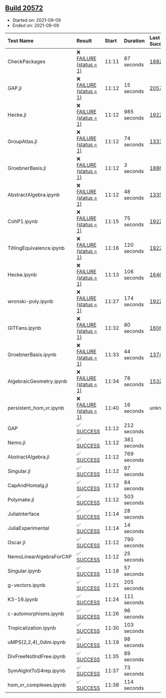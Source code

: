## [Build 20572](https://oscarci.mathematik.uni-kl.de/job/oscar/20572/)

* Started on: 2021-09-09
* Ended on: 2021-09-09

| Test Name    | Result | Start | Duration | Last Success | First Failure |
|:-------------|:-------|:------|:---------|:-------------|:--------------|
| CheckPackages | ❌ [FAILURE (status = 1)](https://oscarci.mathematik.uni-kl.de/job/oscar/20572/artifact/logs/build-20572/CheckPackages.log) | 11:11 | 87 seconds | [18822](https://oscarci.mathematik.uni-kl.de/job/oscar/18822/) | [18823](https://oscarci.mathematik.uni-kl.de/job/oscar/18823/) |
| GAP.jl | ❌ [FAILURE (status = 1)](https://oscarci.mathematik.uni-kl.de/job/oscar/20572/artifact/logs/build-20572/GAP.jl.log) | 11:12 | 15 seconds | [20571](https://oscarci.mathematik.uni-kl.de/job/oscar/20571/) | [20572](https://oscarci.mathematik.uni-kl.de/job/oscar/20572/) |
| Hecke.jl | ❌ [FAILURE (status = 1)](https://oscarci.mathematik.uni-kl.de/job/oscar/20572/artifact/logs/build-20572/Hecke.jl.log) | 11:12 | 985 seconds | [19222](https://oscarci.mathematik.uni-kl.de/job/oscar/19222/) | [20152](https://oscarci.mathematik.uni-kl.de/job/oscar/20152/) |
| GroupAtlas.jl | ❌ [FAILURE (status = 1)](https://oscarci.mathematik.uni-kl.de/job/oscar/20572/artifact/logs/build-20572/GroupAtlas.jl.log) | 11:12 | 74 seconds | [13311](https://oscarci.mathematik.uni-kl.de/job/oscar/13311/) | [13312](https://oscarci.mathematik.uni-kl.de/job/oscar/13312/) |
| GroebnerBasis.jl | ❌ [FAILURE (status = 1)](https://oscarci.mathematik.uni-kl.de/job/oscar/20572/artifact/logs/build-20572/GroebnerBasis.jl.log) | 11:12 | 3 seconds | [18864](https://oscarci.mathematik.uni-kl.de/job/oscar/18864/) | [18865](https://oscarci.mathematik.uni-kl.de/job/oscar/18865/) |
| AbstractAlgebra.ipynb | ❌ [FAILURE (status = 1)](https://oscarci.mathematik.uni-kl.de/job/oscar/20572/artifact/logs/build-20572/AbstractAlgebra.ipynb.log) | 11:12 | 48 seconds | [13355](https://oscarci.mathematik.uni-kl.de/job/oscar/13355/) | [13356](https://oscarci.mathematik.uni-kl.de/job/oscar/13356/) |
| CohP1.ipynb | ❌ [FAILURE (status = 1)](https://oscarci.mathematik.uni-kl.de/job/oscar/20572/artifact/logs/build-20572/CohP1.ipynb.log) | 11:15 | 75 seconds | [19222](https://oscarci.mathematik.uni-kl.de/job/oscar/19222/) | [20152](https://oscarci.mathematik.uni-kl.de/job/oscar/20152/) |
| TiltingEquivalence.ipynb | ❌ [FAILURE (status = 1)](https://oscarci.mathematik.uni-kl.de/job/oscar/20572/artifact/logs/build-20572/TiltingEquivalence.ipynb.log) | 11:16 | 120 seconds | [19222](https://oscarci.mathematik.uni-kl.de/job/oscar/19222/) | [20152](https://oscarci.mathematik.uni-kl.de/job/oscar/20152/) |
| Hecke.ipynb | ❌ [FAILURE (status = 1)](https://oscarci.mathematik.uni-kl.de/job/oscar/20572/artifact/logs/build-20572/Hecke.ipynb.log) | 11:13 | 106 seconds | [16463](https://oscarci.mathematik.uni-kl.de/job/oscar/16463/) | [16464](https://oscarci.mathematik.uni-kl.de/job/oscar/16464/) |
| wronski-poly.ipynb | ❌ [FAILURE (status = 1)](https://oscarci.mathematik.uni-kl.de/job/oscar/20572/artifact/logs/build-20572/wronski-poly.ipynb.log) | 11:27 | 174 seconds | [19222](https://oscarci.mathematik.uni-kl.de/job/oscar/19222/) | [20152](https://oscarci.mathematik.uni-kl.de/job/oscar/20152/) |
| GITFans.ipynb | ❌ [FAILURE (status = 1)](https://oscarci.mathematik.uni-kl.de/job/oscar/20572/artifact/logs/build-20572/GITFans.ipynb.log) | 11:32 | 80 seconds | [16068](https://oscarci.mathematik.uni-kl.de/job/oscar/16068/) | [16069](https://oscarci.mathematik.uni-kl.de/job/oscar/16069/) |
| GroebnerBasis.ipynb | ❌ [FAILURE (status = 1)](https://oscarci.mathematik.uni-kl.de/job/oscar/20572/artifact/logs/build-20572/GroebnerBasis.ipynb.log) | 11:33 | 44 seconds | [13748](https://oscarci.mathematik.uni-kl.de/job/oscar/13748/) | [13749](https://oscarci.mathematik.uni-kl.de/job/oscar/13749/) |
| AlgebraicGeometry.ipynb | ❌ [FAILURE (status = 1)](https://oscarci.mathematik.uni-kl.de/job/oscar/20572/artifact/logs/build-20572/AlgebraicGeometry.ipynb.log) | 11:34 | 78 seconds | [15322](https://oscarci.mathematik.uni-kl.de/job/oscar/15322/) | [15323](https://oscarci.mathematik.uni-kl.de/job/oscar/15323/) |
| persistent_hom_vr.ipynb | ❌ [FAILURE (status = 1)](https://oscarci.mathematik.uni-kl.de/job/oscar/20572/artifact/logs/build-20572/persistent_hom_vr.ipynb.log) | 11:40 | 16 seconds | unknown | unknown |
| GAP | ✅ [SUCCESS](https://oscarci.mathematik.uni-kl.de/job/oscar/20572/artifact/logs/build-20572/GAP.log) | 11:12 | 212 seconds |  |  |
| Nemo.jl | ✅ [SUCCESS](https://oscarci.mathematik.uni-kl.de/job/oscar/20572/artifact/logs/build-20572/Nemo.jl.log) | 11:12 | 381 seconds |  |  |
| AbstractAlgebra.jl | ✅ [SUCCESS](https://oscarci.mathematik.uni-kl.de/job/oscar/20572/artifact/logs/build-20572/AbstractAlgebra.jl.log) | 11:12 | 769 seconds |  |  |
| Singular.jl | ✅ [SUCCESS](https://oscarci.mathematik.uni-kl.de/job/oscar/20572/artifact/logs/build-20572/Singular.jl.log) | 11:12 | 97 seconds |  |  |
| CapAndHomalg.jl | ✅ [SUCCESS](https://oscarci.mathematik.uni-kl.de/job/oscar/20572/artifact/logs/build-20572/CapAndHomalg.jl.log) | 11:12 | 84 seconds |  |  |
| Polymake.jl | ✅ [SUCCESS](https://oscarci.mathematik.uni-kl.de/job/oscar/20572/artifact/logs/build-20572/Polymake.jl.log) | 11:12 | 503 seconds |  |  |
| JuliaInterface | ✅ [SUCCESS](https://oscarci.mathematik.uni-kl.de/job/oscar/20572/artifact/logs/build-20572/JuliaInterface.log) | 11:14 | 28 seconds |  |  |
| JuliaExperimental | ✅ [SUCCESS](https://oscarci.mathematik.uni-kl.de/job/oscar/20572/artifact/logs/build-20572/JuliaExperimental.log) | 11:14 | 14 seconds |  |  |
| Oscar.jl | ✅ [SUCCESS](https://oscarci.mathematik.uni-kl.de/job/oscar/20572/artifact/logs/build-20572/Oscar.jl.log) | 11:12 | 790 seconds |  |  |
| NemoLinearAlgebraForCAP | ✅ [SUCCESS](https://oscarci.mathematik.uni-kl.de/job/oscar/20572/artifact/logs/build-20572/NemoLinearAlgebraForCAP.log) | 11:12 | 25 seconds |  |  |
| Singular.ipynb | ✅ [SUCCESS](https://oscarci.mathematik.uni-kl.de/job/oscar/20572/artifact/logs/build-20572/Singular.ipynb.log) | 11:18 | 57 seconds |  |  |
| g-vectors.ipynb | ✅ [SUCCESS](https://oscarci.mathematik.uni-kl.de/job/oscar/20572/artifact/logs/build-20572/g-vectors.ipynb.log) | 11:21 | 205 seconds |  |  |
| K3-16.ipynb | ✅ [SUCCESS](https://oscarci.mathematik.uni-kl.de/job/oscar/20572/artifact/logs/build-20572/K3-16.ipynb.log) | 11:24 | 111 seconds |  |  |
| c-automorphisms.ipynb | ✅ [SUCCESS](https://oscarci.mathematik.uni-kl.de/job/oscar/20572/artifact/logs/build-20572/c-automorphisms.ipynb.log) | 11:26 | 96 seconds |  |  |
| Tropicalization.ipynb | ✅ [SUCCESS](https://oscarci.mathematik.uni-kl.de/job/oscar/20572/artifact/logs/build-20572/Tropicalization.ipynb.log) | 11:30 | 103 seconds |  |  |
| uMPS(2,2,4)_0dim.ipynb | ✅ [SUCCESS](https://oscarci.mathematik.uni-kl.de/job/oscar/20572/artifact/logs/build-20572/uMPS-2-2-4-_0dim.ipynb.log) | 11:19 | 98 seconds |  |  |
| DivFreeNotIndFree.ipynb | ✅ [SUCCESS](https://oscarci.mathematik.uni-kl.de/job/oscar/20572/artifact/logs/build-20572/DivFreeNotIndFree.ipynb.log) | 11:35 | 89 seconds |  |  |
| SymAlgIntToS4rep.ipynb | ✅ [SUCCESS](https://oscarci.mathematik.uni-kl.de/job/oscar/20572/artifact/logs/build-20572/SymAlgIntToS4rep.ipynb.log) | 11:37 | 73 seconds |  |  |
| hom_vr_complexes.ipynb | ✅ [SUCCESS](https://oscarci.mathematik.uni-kl.de/job/oscar/20572/artifact/logs/build-20572/hom_vr_complexes.ipynb.log) | 11:38 | 114 seconds |  |  |
